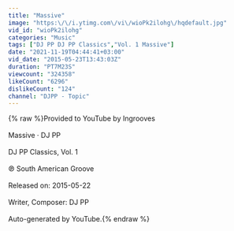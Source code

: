 ```yaml
---
title: "Massive"
image: "https:\/\/i.ytimg.com\/vi\/wioPk2ilohg\/hqdefault.jpg"
vid_id: "wioPk2ilohg"
categories: "Music"
tags: ["DJ PP DJ PP Classics","Vol. 1 Massive"]
date: "2021-11-19T04:44:41+03:00"
vid_date: "2015-05-23T13:43:03Z"
duration: "PT7M23S"
viewcount: "324358"
likeCount: "6296"
dislikeCount: "124"
channel: "DJPP - Topic"
---
```

{% raw %}Provided to YouTube by Ingrooves<br /><br />Massive · DJ PP<br /><br />DJ PP Classics, Vol. 1<br /><br />℗ South American Groove<br /><br />Released on: 2015-05-22<br /><br />Writer, Composer: DJ PP<br /><br />Auto-generated by YouTube.{% endraw %}
